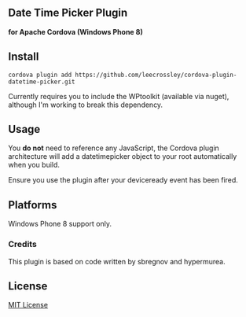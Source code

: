 ## Date Time Picker Plugin

**for Apache Cordova (Windows Phone 8)**

## Install

```
cordova plugin add https://github.com/leecrossley/cordova-plugin-datetime-picker.git
```

Currently requires you to include the WPtoolkit (available via nuget), although I'm working to break this dependency.

## Usage

You **do not** need to reference any JavaScript, the Cordova plugin architecture will add a datetimepicker object to your root automatically when you build.

Ensure you use the plugin after your deviceready event has been fired.

## Platforms

Windows Phone 8 support only.

### Credits

This plugin is based on code written by sbregnov and hypermurea.

## License

[MIT License](http://ilee.mit-license.org)